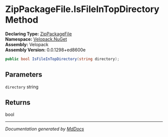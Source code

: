﻿<!--  
  <auto-generated>   
    The contents of this file were generated by a tool.  
    Changes to this file may be list if the file is regenerated  
  </auto-generated>   
-->

# ZipPackageFile.IsFileInTopDirectory Method

**Declaring Type:** [ZipPackageFile](../index.md)  
**Namespace:** [Velopack.NuGet](../../index.md)  
**Assembly:** Velopack  
**Assembly Version:** 0.0.1298+ed8600e

```csharp
public bool IsFileInTopDirectory(string directory);
```

## Parameters

`directory`  string

## Returns

bool

___

*Documentation generated by [MdDocs](https://github.com/ap0llo/mddocs)*
